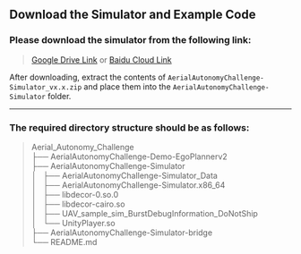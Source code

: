 
## Download the Simulator and Example Code
### Please download the simulator from the following link:

> [Google Drive Link](https://drive.google.com/drive/folders/1B-fUlx_TR1qF3NRwH3IUHC5le7eeO9QD?usp=drive_link)
> or
> [Baidu Cloud Link](https://pan.baidu.com/s/1CH3uyV-4VdMJXDwftxLX4g?pwd=1234)

After downloading, extract the contents of `AerialAutonomyChallenge-Simulator_vx.x.zip` and place them into the `AerialAutonomyChallenge-Simulator` folder.

---

### The required directory structure should be as follows:

>    Aerial_Autonomy_Challenge  
>    ├── AerialAutonomyChallenge-Demo-EgoPlannerv2  
>    ├── AerialAutonomyChallenge-Simulator  
>    │   ├── AerialAutonomyChallenge-Simulator_Data  
>    │   ├── AerialAutonomyChallenge-Simulator.x86_64  
>    │   ├── libdecor-0.so.0  
>    │   ├── libdecor-cairo.so  
>    │   ├── UAV_sample_sim_BurstDebugInformation_DoNotShip  
>    │   └── UnityPlayer.so  
>    ├── AerialAutonomyChallenge-Simulator-bridge  
>    └── README.md  